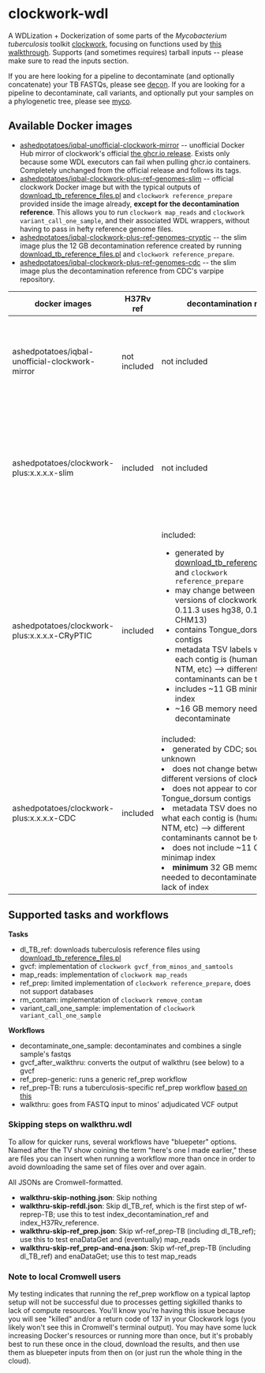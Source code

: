 # clockwork-wdl
 A WDLization + Dockerization of some parts of the *Mycobacterium tuberculosis* toolkit [clockwork](https://github.com/iqbal-lab-org/clockwork), focusing on functions used by [this walkthrough](https://github.com/iqbal-lab-org/clockwork/wiki/Walkthrough-scripts-only). Supports (and sometimes requires) tarball inputs -- please make sure to read the inputs section.

 If you are here looking for a pipeline to decontaminate (and optionally concatenate) your TB FASTQs, please see [decon](https://github.com/aofarrel/decon). If you are looking for a pipeline to decontaminate, call variants, and optionally put your samples on a phylogenetic tree, please see [myco](https://github.com/aofarrel/myco).

## Available Docker images
  * [ashedpotatoes/iqbal-unofficial-clockwork-mirror](https://hub.docker.com/r/ashedpotatoes/iqbal-unofficial-clockwork-mirror) -- unofficial Docker Hub mirror of clockwork's official [the ghcr.io release](https://github.com/iqbal-lab-org/clockwork/pkgs/container/clockwork). Exists only because some WDL executors can fail when pulling ghcr.io containers. Completely unchanged from the official release and follows its tags.
  * [ashedpotatoes/iqbal-clockwork-plus-ref-genomes-slim]() -- official clockwork Docker image but with the typical outputs of [download_tb_reference_files.pl](https://github.com/iqbal-lab-org/clockwork/blob/master/scripts/download_tb_reference_files.pl) and `clockwork reference_prepare` provided inside the image already, **except for the decontamination reference**. This allows you to run `clockwork map_reads` and `clockwork variant_call_one_sample`, and their associated WDL wrappers, without having to pass in hefty reference genome files.
  * [ashedpotatoes/iqbal-clockwork-plus-ref-genomes-cryptic]() -- the slim image plus the 12 GB decontamination reference created by running [download_tb_reference_files.pl](https://github.com/iqbal-lab-org/clockwork/blob/master/scripts/download_tb_reference_files.pl) and `clockwork reference_prepare`. 
  * [ashedpotatoes/iqbal-clockwork-plus-ref-genomes-cdc]() -- the slim image plus the decontamination reference from CDC's varpipe repository.


| docker images                                          | H37Rv ref    | decontamination ref                                                                                                                                                                                                                                                                                                                                                                                                                                                | use case                                                                                                                     | approx. size |
|--------------------------------------------------------|--------------|--------------------------------------------------------------------------------------------------------------------------------------------------------------------------------------------------------------------------------------------------------------------------------------------------------------------------------------------------------------------------------------------------------------------------------------------------------------------|------------------------------------------------------------------------------------------------------------------------------|--------------|
| ashedpotatoes/iqbal-unofficial-clockwork-mirror        | not included | not included                                                                                                                                                                                                                                                                                                                                                                                                                                                       | you want the official docker image on a non-ghcr.io image repository (some WDL executors can fail when pulling from ghcr.io) | 6 GB         |
| ashedpotatoes/clockwork-plus:x.x.x.x-slim    | included     | not included                                                                                                                                                                                                                                                                                                                                                                                                                                                       | do any clockwork step without preparing a reference EXCEPT decontamination (neither map_reads to decontam ref nor remove_contam)       | 6 GB         |
| ashedpotatoes/clockwork-plus:x.x.x.x-CRyPTIC | included     | included: <ul><li>generated by [download_tb_reference_files.pl](https://github.com/iqbal-lab-org/clockwork/blob/master/scripts/download_tb_reference_files.pl) and `clockwork reference_prepare`</li><li>may change between different versions of clockwork (eg: 0.11.3 uses hg38, 0.12.0 uses CHM13)</li><li>contains Tongue_dorsum contigs</li><li>metadata TSV labels what each contig is (human, viral, NTM, etc) --> different contaminants can be toggled</li><li>includes ~11 GB minimap index</li><li>~16 GB memory needed to decontaminate</li></ul> | decontaminate with CRyPTIC's recommended decontamination reference     | 22 GB        |
| ashedpotatoes/clockwork-plus:x.x.x.x-CDC     | included     | included: <ui><li>generated by CDC; source files unknown</li><li>does not change between different versions of clockwork</li><li>does not appear to contain Tongue_dorsum contigs</li><li>metadata TSV does not label what each contig is (human, viral, NTM, etc) --> different contaminants cannot be toggled</li><li>does not include ~11 GB minimap index</li><li>**minimum** 32 GB memory needed to decontaminate due to lack of index</li></ul>                        | decontaminate with CDC varpipe's decontamination reference                                                                   | 13 GB        |


## Supported tasks and workflows
 **Tasks**
 * dl_TB_ref: downloads tuberculosis reference files using [download_tb_reference_files.pl](https://github.com/iqbal-lab-org/clockwork/blob/master/scripts/download_tb_reference_files.pl)
 * gvcf: implementation of `clockwork gvcf_from_minos_and_samtools`
 * map_reads: implementation of `clockwork map_reads`
 * ref_prep: limited implementation of `clockwork reference_prepare`, does not support databases
 * rm_contam: implementation of `clockwork remove_contam`
 * variant_call_one_sample: implementation of `clockwork variant_call_one_sample`

 **Workflows**
 * decontaminate_one_sample: decontaminates and combines a single sample's fastqs
 * gvcf_after_walkthru: converts the output of walkthru (see below) to a gvcf
 * ref_prep-generic: runs a generic ref_prep workflow
 * ref_prep-TB: runs a tuberculosis-specific ref_prep workflow [based on this](https://github.com/iqbal-lab-org/clockwork/wiki/Walkthrough-scripts-only#get-and-index-reference-genomes)
 * walkthru: goes from FASTQ input to minos' adjudicated VCF output

### Skipping steps on walkthru.wdl
 To allow for quicker runs, several workflows have "bluepeter" options. Named after the TV show coining the term "here's one I made earlier," these are files you can insert when running a workflow more than once in order to avoid downloading the same set of files over and over again.
 
  All JSONs are Cromwell-formatted.
  * **walkthru-skip-nothing.json**: Skip nothing
  * **walkthru-skip-refdl.json**: Skip dl_TB_ref, which is the first step of wf-reprep-TB; use this to test index_decontamination_ref and index_H37Rv_reference.
  * **walkthru-skip-ref_prep.json**: Skip wf-ref_prep-TB (including dl_TB_ref); use this to test enaDataGet and (eventually) map_reads
  * **walkthru-skip-ref_prep-and-ena.json**: Skip wf-ref_prep-TB (including dl_TB_ref) and enaDataGet; use this to test map_reads

### Note to local Cromwell users
 My testing indicates that running the ref_prep workflow on a typical laptop setup will not be successful due to processes getting sigkilled thanks to lack of compute resources. You'll know you're having this issue because you will see "killed" and/or a return code of 137 in your Clockwork logs (you likely won't see this in Cromwell's terminal output). You may have some luck increasing Docker's resources or running more than once, but it's probably best to run these once in the cloud, download the results, and then use them as bluepeter inputs from then on (or just run the whole thing in the cloud).

